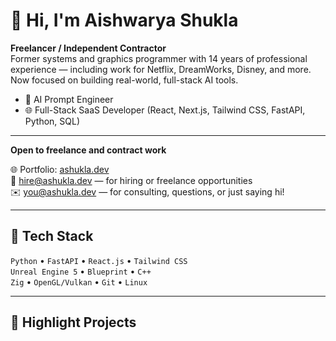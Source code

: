 # 👋 Hi, I'm Aishwarya Shukla

**Freelancer / Independent Contractor**  
Former systems and graphics programmer with 14 years of professional experience — including work for Netflix, DreamWorks, Disney, and more.  
Now focused on building real-world, full-stack AI tools.

- 🧠 AI Prompt Engineer  
- 🌐 Full-Stack SaaS Developer (React, Next.js, Tailwind CSS, FastAPI, Python, SQL)

---  
**Open to freelance and contract work** 
  
🌐 Portfolio: [ashukla.dev](https://ashukla.dev)  
💼 hire@ashukla.dev — for hiring or freelance opportunities  
✉️ you@ashukla.dev — for consulting, questions, or just saying hi!  

---

## 🔧 Tech Stack
`Python` • `FastAPI` • `React.js` • `Tailwind CSS`  
`Unreal Engine 5` • `Blueprint` • `C++`  
`Zig` • `OpenGL/Vulkan` • `Git` • `Linux`

---

## 📌 Highlight Projects
